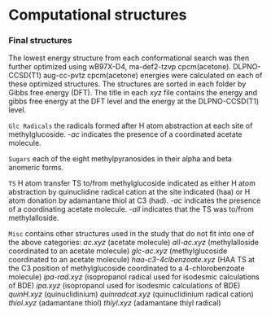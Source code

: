 # Computational structures

### Final structures

The lowest energy structure from each conformational search was then further optimized using wB97X-D4, ma-def2-tzvp cpcm(acetone). DLPNO-CCSD(T1) aug-cc-pvtz cpcm(acetone) energies were calculated on each of these optimized structures. The structures are sorted in each folder by Gibbs free energy (DFT). The title in each *xyz* file contains the energy and gibbs free energy at the DFT level and the energy at the DLPNO-CCSD(T1) level.

`Glc Radicals` the radicals formed after H atom abstraction at each site of methylglucoside. *-ac* indicates the presence of a coordinated acetate molecule.

`Sugars` each of the eight methylpyranosides in their alpha and beta anomeric forms.

`TS` H atom transfer TS to/from methylglucoside indicated as either H atom abstraction by quinuclidine radical cation at the site indicated (haa) or H atom donation by adamantane thiol at C3 (had). *-ac* indicates the presence of a coordinating acetate molecule. *-all* indicates that the TS was to/from methylalloside.

`Misc` contains other structures used in the study that do not fit into one of the above categories:
*ac.xyz* (acetate molecule) *all-ac.xyz* (methylalloside coordinated to an acetate molecule) *glc-ac.xyz* (methylglucoside coordinated to an acetate molecule) *haa-c3-4clbenzoate.xyz* (HAA TS at the C3 position of methylglucoside coordinated to a 4-chlorobenzoate molecule) *ipa-rad.xyz* (isopropanol radical used for isodesmic calculations of BDE) *ipa.xyz* (isopropanol used for isodesmic calculations of BDE) *quinH.xyz* (quinuclidinium) *quinradcat.xyz* (quinuclidinium radical cation) *thiol.xyz* (adamantane thiol) *thiyl.xyz* (adamantane thiyl radical)